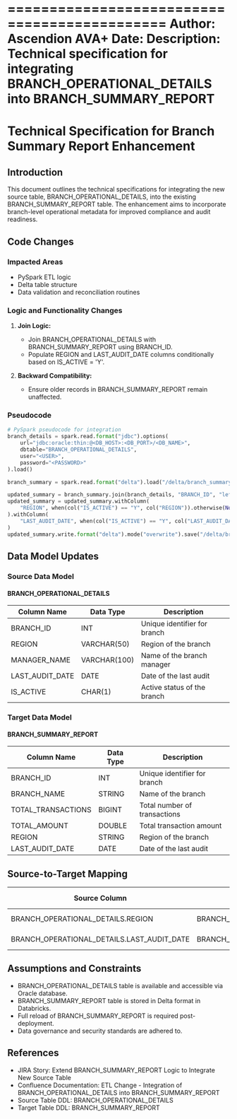 =============================================
Author: Ascendion AVA+
Date: 
Description: Technical specification for integrating BRANCH_OPERATIONAL_DETAILS into BRANCH_SUMMARY_REPORT
=============================================

# Technical Specification for Branch Summary Report Enhancement

## Introduction
This document outlines the technical specifications for integrating the new source table, BRANCH_OPERATIONAL_DETAILS, into the existing BRANCH_SUMMARY_REPORT table. The enhancement aims to incorporate branch-level operational metadata for improved compliance and audit readiness.

## Code Changes
### Impacted Areas
- PySpark ETL logic
- Delta table structure
- Data validation and reconciliation routines

### Logic and Functionality Changes
1. **Join Logic:**
   - Join BRANCH_OPERATIONAL_DETAILS with BRANCH_SUMMARY_REPORT using BRANCH_ID.
   - Populate REGION and LAST_AUDIT_DATE columns conditionally based on IS_ACTIVE = 'Y'.

2. **Backward Compatibility:**
   - Ensure older records in BRANCH_SUMMARY_REPORT remain unaffected.

### Pseudocode
```python
# PySpark pseudocode for integration
branch_details = spark.read.format("jdbc").options(
    url="jdbc:oracle:thin:@<DB_HOST>:<DB_PORT>/<DB_NAME>",
    dbtable="BRANCH_OPERATIONAL_DETAILS",
    user="<USER>",
    password="<PASSWORD>"
).load()

branch_summary = spark.read.format("delta").load("/delta/branch_summary_report")

updated_summary = branch_summary.join(branch_details, "BRANCH_ID", "left")
updated_summary = updated_summary.withColumn(
    "REGION", when(col("IS_ACTIVE") == "Y", col("REGION")).otherwise(None)
).withColumn(
    "LAST_AUDIT_DATE", when(col("IS_ACTIVE") == "Y", col("LAST_AUDIT_DATE")).otherwise(None)
)
updated_summary.write.format("delta").mode("overwrite").save("/delta/branch_summary_report")
```

## Data Model Updates
### Source Data Model
#### BRANCH_OPERATIONAL_DETAILS
| Column Name       | Data Type   | Description                     |
|-------------------|-------------|---------------------------------|
| BRANCH_ID         | INT         | Unique identifier for branch    |
| REGION            | VARCHAR(50) | Region of the branch            |
| MANAGER_NAME      | VARCHAR(100)| Name of the branch manager      |
| LAST_AUDIT_DATE   | DATE        | Date of the last audit          |
| IS_ACTIVE         | CHAR(1)     | Active status of the branch     |

### Target Data Model
#### BRANCH_SUMMARY_REPORT
| Column Name       | Data Type   | Description                     |
|-------------------|-------------|---------------------------------|
| BRANCH_ID         | INT         | Unique identifier for branch    |
| BRANCH_NAME       | STRING      | Name of the branch              |
| TOTAL_TRANSACTIONS| BIGINT      | Total number of transactions    |
| TOTAL_AMOUNT      | DOUBLE      | Total transaction amount        |
| REGION            | STRING      | Region of the branch            |
| LAST_AUDIT_DATE   | DATE        | Date of the last audit          |

## Source-to-Target Mapping
| Source Column                  | Target Column                  | Transformation Rule                          |
|--------------------------------|---------------------------------|---------------------------------------------|
| BRANCH_OPERATIONAL_DETAILS.REGION | BRANCH_SUMMARY_REPORT.REGION | Populate if IS_ACTIVE = 'Y'                 |
| BRANCH_OPERATIONAL_DETAILS.LAST_AUDIT_DATE | BRANCH_SUMMARY_REPORT.LAST_AUDIT_DATE | Populate if IS_ACTIVE = 'Y' |

## Assumptions and Constraints
- BRANCH_OPERATIONAL_DETAILS table is available and accessible via Oracle database.
- BRANCH_SUMMARY_REPORT table is stored in Delta format in Databricks.
- Full reload of BRANCH_SUMMARY_REPORT is required post-deployment.
- Data governance and security standards are adhered to.

## References
- JIRA Story: Extend BRANCH_SUMMARY_REPORT Logic to Integrate New Source Table
- Confluence Documentation: ETL Change - Integration of BRANCH_OPERATIONAL_DETAILS into BRANCH_SUMMARY_REPORT
- Source Table DDL: BRANCH_OPERATIONAL_DETAILS
- Target Table DDL: BRANCH_SUMMARY_REPORT
